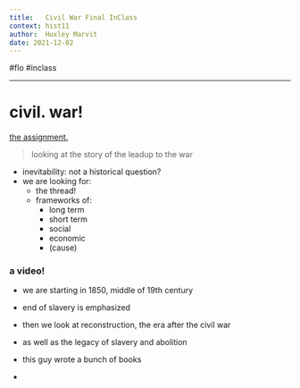 ```yaml
---
title:   Civil War Final InClass
context: hist11
author:  Huxley Marvit
date: 2021-12-02
---
```


#flo  #inclass 

***

# civil. war! 

[the assignment.](https://docs.google.com/document/d/1f--SwDtZbowaAzG9AnEM6uOeixDN8Amryy9eHQ4hrD8/edit)

> looking at the story of the leadup to the war

- inevitability: not a historical question?
- we are looking for: 
	- the thread!
	- frameworks of:
		- long term
		- short term
		- social
		- economic
		- (cause)


### a video!
- we are starting in 1850, middle of 19th century
- end of slavery is emphasized
- then we look at reconstruction, the era after the civil war
- as well as the legacy of slavery and abolition

- this guy wrote a bunch of books
- 




















